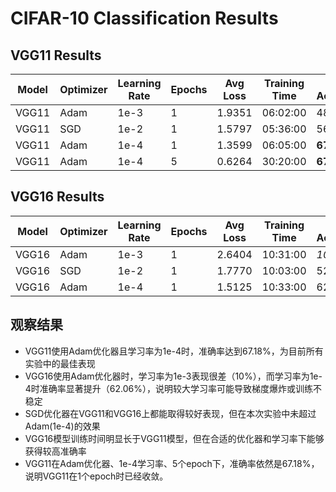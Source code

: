 # CIFAR-10 Classification Results

## VGG11 Results

| Model | Optimizer | Learning Rate | Epochs | Avg Loss | Training Time | Test Accuracy |
|-------|-----------|---------------|--------|----------|---------------|---------------|
| VGG11 | Adam | 1e-3 | 1 | 1.9351 | 06:02:00 | 48.70% |
| VGG11 | SGD | 1e-2 | 1 | 1.5797 | 05:36:00 | 56.50% |
| VGG11 | Adam | 1e-4 | 1 | 1.3599 | 06:05:00 | **67.18%** |
| VGG11 | Adam | 1e-4 | 5 | 0.6264 | 30:20:00 | **67.18%** |

## VGG16 Results

| Model | Optimizer | Learning Rate | Epochs | Avg Loss | Training Time | Test Accuracy |
|-------|-----------|---------------|--------|----------|---------------|---------------|
| VGG16 | Adam | 1e-3 | 1 | 2.6404 | 10:31:00 | *10.00%* |
| VGG16 | SGD | 1e-2 | 1 | 1.7770 | 10:03:00 | 52.11% |
| VGG16 | Adam | 1e-4 | 1 | 1.5125 | 10:33:00 | 62.06% |

## 观察结果

- VGG11使用Adam优化器且学习率为1e-4时，准确率达到67.18%，为目前所有实验中的最佳表现
- VGG16使用Adam优化器时，学习率为1e-3表现很差（10%），而学习率为1e-4时准确率显著提升（62.06%），说明较大学习率可能导致梯度爆炸或训练不稳定
- SGD优化器在VGG11和VGG16上都能取得较好表现，但在本次实验中未超过Adam(1e-4)的效果
- VGG16模型训练时间明显长于VGG11模型，但在合适的优化器和学习率下能够获得较高准确率 
- VGG11在Adam优化器、1e-4学习率、5个epoch下，准确率依然是67.18%，说明VGG11在1个epoch时已经收敛。 